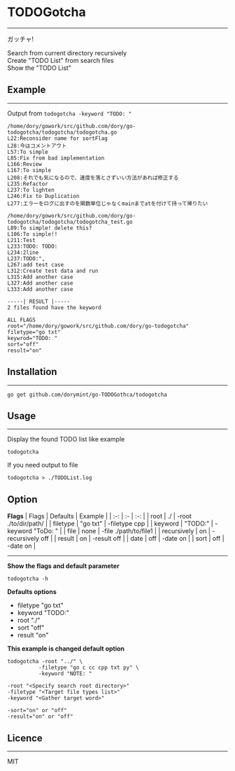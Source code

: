 # TODOGotcha
---
ガッチャ!  

Search from current directory recursively  
Create "TODO List" from search files  
Show the "TODO List"  

## Example
---
Output from ```todogotcha -keyword "TODO: "```  
```
/home/dory/gowork/src/github.com/dory/go-todogotcha/todogotcha/todogotcha.go
L22:Reconsider name for sortFlag
L28:今はコメントアウト
L57:To simple
L85:Fix from bad implementation
L166:Review
L167:To simple
L208:それでも気になるので、速度を落とさずいい方法があれば修正する
L235:Refactor
L237:To lighten
L246:Fix to Duplication
L277:エラーをログに出すのを関数単位じゃなくmainまでatを付けて持って帰りたい

/home/dory/gowork/src/github.com/dory/go-todogotcha/todogotcha/todogotcha_test.go
L89:To simple! delete this?
L106:To simple!!
L211:Test
L233:TODO: TODO:
L234:2line
L237:TODO:",
L267:add test case
L312:Create test data and run
L315:Add another case
L327:Add another case
L333:Add another case

-----| RESULT |-----
2 files found have the keyword

ALL FLAGS
root="/home/dory/gowork/src/github.com/dory/go-todogotcha"
filetype="go txt"
keywrod="TODO: "
sort="off"
result="on"
```

## Installation
---
```
go get github.com/dorymint/go-TODOGothca/todogotcha
```

## Usage
---
Display the found TODO list like example
```
todogotcha
```
If you need output to file  
```
todogotcha > ./TODOList.log
```

## Option
**Flags**
| Flags | Defaults | Example |
| :-: | :- | :-: |
| root | ./ | -root ./to/dir/path/ |
| filetype | "go txt" | -filetype cpp |
| keyword | "TODO\:" | -keyword "ToDo\: " |
| file | none | -file ./path/to/file1 |
| recursively | on | -recursively off |
| result | on | -result off |
| date | off | -date on |
| sort | off | -date on |

---
**Show the flags and default parameter**
```
todogotcha -h
```

**Defaults options**
 - filetype "go txt"
 - keyword "TODO:"
 - root "./"
 - sort "off"
 - result "on"

**This example is changed default option**
```
todogotcha -root "../" \
          -filetype "go c cc cpp txt py" \
          -keyword "NOTE: "
```




```
-root "<Specify search root directory>"
-filetype "<Target file types list>"
-keyword "<Gather target word>"

-sort="on" or "off"
-result="on" or "off"
```

## Licence
---
MIT
